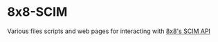 # 8x8-SCIM
Various files scripts and web pages for interacting with [8x8's SCIM API](https://support.8x8.com/us/Cloud_Phone_Service/Voice/Voice_Administration_Configuration_Manager/Virtual_Office_Settings/Identity_Management/User_Provisioning_with_8x8_SCIM_API)
